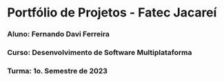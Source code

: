 # Portfólio de Projetos - Fatec Jacareí
### Aluno: Fernando Davi Ferreira
### Curso: Desenvolvimento de Software Multiplataforma
### Turma: 1o. Semestre de 2023
